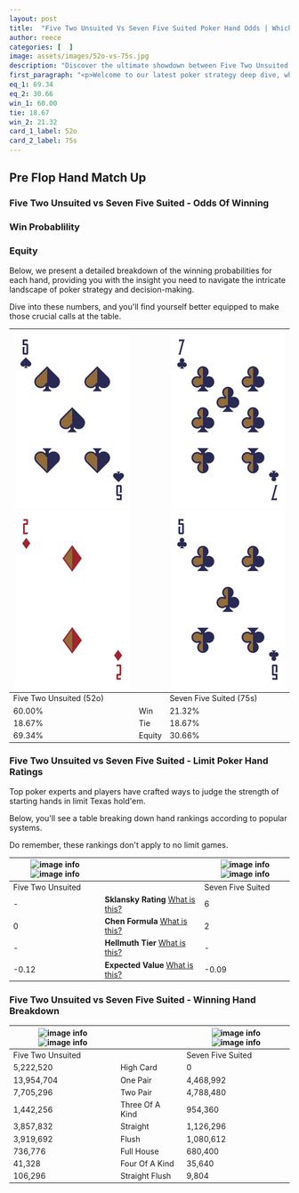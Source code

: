 ```yaml
---
layout: post
title:  "Five Two Unsuited Vs Seven Five Suited Poker Hand Odds | Which Is The Better Hand In Poker? A Complete Guide"
author: reece
categories: [  ]
image: assets/images/52o-vs-75s.jpg
description: "Discover the ultimate showdown between Five Two Unsuited and Seven Five Suited in poker! Uncover the odds, strategies, and scenarios where one hand triumphs over the other. Get ready to up your poker game with this thrilling analysis."
first_paragraph: "<p>Welcome to our latest poker strategy deep dive, where we're pitting two distinct hands against each other in a high-stakes showdown: Five Two Unsuited vs Seven Five Suited.</p><p>In the dynamic world of poker, every decision counts, and knowing which hand holds the upper hand is key to your success at the table.</p><p>In this article, we'll dissect these two hands, explore the scenarios where one dominates the other, and equip you with the knowledge to make strategic choices that can tip the odds in your favor.</p><p>Get ready to unravel the intriguing dynamics of these poker hands and elevate your game to new heights.</p>"
eq_1: 69.34
eq_2: 30.66
win_1: 60.00
tie: 18.67
win_2: 21.32
card_1_label: 52o
card_2_label: 75s
---
```




[comment]: # (sp0)

## Pre Flop Hand Match Up

<div class="table hand-ratings" markdown="1"> 



### Five Two Unsuited vs Seven Five Suited - Odds Of Winning


  
<div class="row graphs"> 
<div class="col-lg-6">
    <h3>Win Probablility</h3>
    <canvas id="WinChart"></canvas>
</div>
<div class="col-lg-6">
    <h3>Equity</h3>
    <canvas id="EquityChart"></canvas>
</div>
</div>

  Below, we present a detailed breakdown of the winning probabilities for each hand, providing you with the insight you need to navigate the intricate landscape of poker strategy and decision-making. 

Dive into these numbers, and you'll find yourself better equipped to make those crucial calls at the table.


    
| ![image info](assets/images/hand1/5.png) ![image info](assets/images/hand1/2o.png) |  | ![image info](assets/images/hand2/7.png) ![image info](assets/images/hand2/5.png) |
| -------- | -------- | -------- |
| Five Two Unsuited (52o) |  | Seven Five Suited (75s) |
| 60.00% | Win | 21.32% |
| 18.67% | Tie | 18.67% |
| 69.34% | Equity | 30.66% |




[comment]: # (sp1)



### Five Two Unsuited vs Seven Five Suited - Limit Poker Hand Ratings

Top poker experts and players have crafted ways to judge the strength of starting hands in limit Texas hold'em. 

Below, you'll see a table breaking down hand rankings according to popular systems. 

Do remember, these rankings don't apply to no limit games.


    
| ![image info](https://www.riverpairs.com/assets/images/hand1/5.png) ![image info](https://www.riverpairs.com/assets/images/hand1/2o.png) |  | ![image info](https://www.riverpairs.com/assets/images/hand2/7.png) ![image info](https://www.riverpairs.com/assets/images/hand2/5.png) |
| -------- | -------- | -------- |
| Five Two Unsuited |  | Seven Five Suited |
| - | **Sklansky Rating** [What is this?](/sklansky-rating-explained) | 6 |
| 0 | **Chen Formula** [What is this?](/chen-formula-explained) | 2 |
| - | **Hellmuth Tier** [What is this?](/Hellmuth-tier-explained) | - |
| -0.12 | **Expected Value** [What is this?](/expected-value-explained) | -0.09 |




[comment]: # (sp2)



### Five Two Unsuited vs Seven Five Suited - Winning Hand Breakdown


    
| ![image info](https://www.riverpairs.com/assets/images/hand1/5.png) ![image info](https://www.riverpairs.com/assets/images/hand1/2o.png) |  | ![image info](https://www.riverpairs.com/assets/images/hand2/7.png) ![image info](https://www.riverpairs.com/assets/images/hand2/5.png) |
| -------- | -------- | -------- |
| Five Two Unsuited |  | Seven Five Suited |
| 5,222,520 | High Card | 0 |
| 13,954,704 | One Pair | 4,468,992 |
| 7,705,296 | Two Pair | 4,788,480 |
| 1,442,256 | Three Of A Kind | 954,360 |
| 3,857,832 | Straight | 1,126,296 |
| 3,919,692 | Flush | 1,080,612 |
| 736,776 | Full House | 680,400 |
| 41,328 | Four Of A Kind | 35,640 |
| 106,296 | Straight Flush | 9,804 |




[comment]: # (sp3)



</div>

[comment]: # (sp4)



[comment]: # (sp5)

